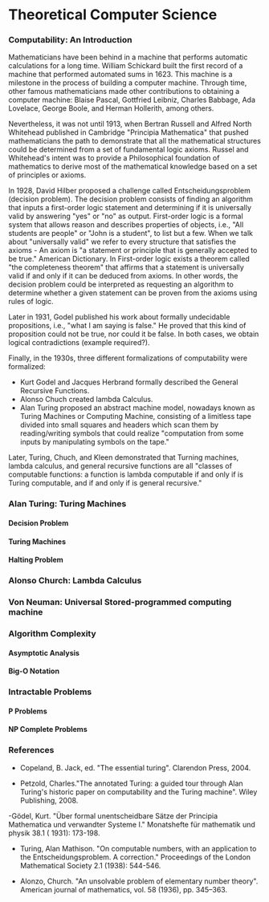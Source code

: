 # Theoretical Computer Science

### Computability: An Introduction

Mathematicians have been behind in a machine that performs automatic calculations for a long time. William Schickard built the first record of a machine that performed automated sums in 1623. This machine is a milestone in the process of building a computer machine. Through time, other famous mathematicians made other contributions to obtaining a computer machine: Blaise Pascal, Gottfried Leibniz, Charles Babbage, Ada Lovelace, George Boole, and Herman Hollerith, among others.

Nevertheless, it was not until 1913, when Bertran Russell and Alfred North Whitehead published in Cambridge "Principia Mathematica" that pushed mathematicians the path to demonstrate that all the mathematical structures could be determined from a set of fundamental logic axioms. Russel and Whitehead's intent was to provide a Philosophical foundation of mathematics to derive most of the mathematical knowledge based on a set of principles or axioms.


In 1928, David Hilber proposed a challenge called Entscheidungsproblem (decision problem). The decision problem consists of finding an algorithm that inputs a first-order logic statement and determining if it is universally valid by answering "yes" or "no" as output. First-order logic is a formal system that allows reason and describes properties of objects, i.e., "All students are people" or "John is a student", to list but a few. When we talk about "universally valid" we refer to every structure that satisfies the axioms - An axiom is "a statement or principle that is generally accepted to be true." American Dictionary. In First-order logic exists a theorem called "the completeness theorem" that affirms that a statement is universally valid if and only if it can be deduced from axioms. In other words, the decision problem could be interpreted as requesting an algorithm to determine whether a given statement can be proven from the axioms using rules of logic.

Later in 1931, Godel published his work about formally undecidable propositions, i.e., "what I am saying is false." He proved that this kind of proposition could not be true, nor could it be false. In both cases, we obtain logical contradictions (example required?).

Finally, in the 1930s, three different formalizations of computability were formalized:

* Kurt Godel and Jacques Herbrand formally described the General Recursive Functions.
* Alonso Chuch created lambda Calculus.
* Alan Turing proposed an abstract machine model, nowadays known as Turing Machines or Computing Machine, consisting of a limitless tape divided into small squares and headers which scan them by reading/writing symbols that could realize "computation from some inputs by manipulating symbols on the tape."

Later, Turing, Chuch, and Kleen demonstrated that Turning machines, lambda calculus, and general recursive functions are all "classes of computable functions: a function is lambda computable if and only if is Turing computable, and if and only if is general recursive." 

### Alan Turing: Turing Machines
#### Decision Problem
#### Turing Machines
#### Halting Problem
  

### Alonso Church: Lambda Calculus
 
 
### Von Neuman: Universal Stored-programmed computing machine
 
 
### Algorithm Complexity
#### Asymptotic Analysis 
#### Big-O Notation
 
### Intractable Problems
#### P Problems 
#### NP Complete Problems
 
### References
 
- Copeland, B. Jack, ed. "The essential turing". Clarendon Press, 2004.

- Petzold, Charles."The annotated Turing: a guided tour through Alan Turing's historic paper on computability and the Turing machine". Wiley Publishing, 2008.

-Gödel, Kurt. "Über formal unentscheidbare Sätze der Principia Mathematica und verwandter Systeme I." Monatshefte für mathematik und physik 38.1 (    1931): 173-198.

- Turing, Alan Mathison. "On computable numbers, with an application to the Entscheidungsproblem. A correction." Proceedings of the London Mathematical Society 2.1 (1938): 544-546.

- Alonzo, Church. "An unsolvable problem of elementary number theory". American journal of mathematics, vol. 58 (1936), pp. 345–363.
